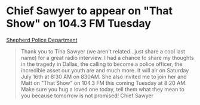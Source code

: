 # Chief Sawyer to appear on "That Show" on 104.3 FM Tuesday

[Shepherd Police Department](https://www.facebook.com/permalink.php?story_fbid=1235071559844743&id=205632619455314)
> Thank you to Tina Sawyer (we aren't related...just share a cool last name) for a great radio interview. I had a chance to share my thoughts in the tragedy in Dallas, the calling to become a police officer, the incredible asset our youth are and much more. It will air on Saturday July 16th at 8:30 AM on 830AM.
She also invited me to join her and Matt on "That Show" on 104.3 FM this coming Tuesday at 8:20 AM.
Make sure you hug a loved one today, tell them what they mean to you because tomorrow is not promised!
Chief Sawyer
